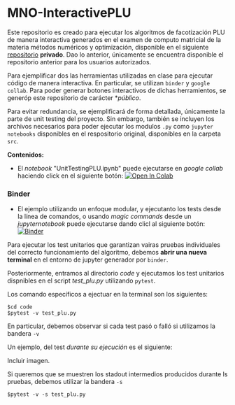 # MNO-InteractivePLU

Este repositorio es creado para ejecutar los algoritmos de facotización PLU de manera interactiva generados en el examen de computo matricial de la materia métodos numéricos y optimización, disponible en el siguiente [repositorio](https://github.com/mno-2020-gh-classroom/ex-modulo-3-comp-matricial-plu-paola-md/tree/master/src/test_algorithms) **privado**. Dao lo anterior, únicamente se encuentra disponible el repositorio anterior para los usuarios autorizados.


Para ejemplificar dos las herramientas utilizadas en clase para ejecutar código de manera interactiva. En particular, se utilizan `binder` y `google collab`. Para poder generar botones interactivos de dichas herramientos, se generóp este repositorio de carácter **público*.

Para evitar redundancia, se ejemplificará de forma detallada, únicamente la parte de unit testing del proyecto. Sin embargo, también se incluyen los archivos necesarios para poder ejecutar los modulos `.py` como `jupyter notebooks` disponibles en el respositorio original, disponibles en la carpeta `src`.

**Contenidos:**

- El _notebook_ "UnitTestingPLU.ipynb" puede ejecutarse en _google collab_  haciendo click en el siguiente botón: <a href="https://colab.research.google.com/github/C1587S/MNO-interactivePLU/blob/master/UnitTestingPLU.ipynb" target="_parent"><img src="https://colab.research.google.com/assets/colab-badge.svg" alt="Open In Colab"/></a>

### Binder

- El ejemplo utilizando un enfoque modular, y ejecutanto los tests desde la línea de comandos, o usando _magic commands_ desde un _jupyternotebook_  puede ejecutarse dando clicl al siguiente botón: [![Binder](https://mybinder.org/badge_logo.svg)](https://mybinder.org/v2/gh/C1587S/MNO-interactivePLU/master)

Para ejecutar los test unitarios que garantizan vairas pruebas individuales del correcto funcionamiento del algoritmo, debemos **abrir una nueva terminal** en el entorno de jupyter generador por `binder`.

Posteriormente, entramos al directorio _code_ y ejecutamos los test unitarios dispnibles en el script _test_plu.py_ utilizando `pytest`.

Los comando específicos a ejectuar en la terminal son los siguientes:

```{bash}
$cd code
$pytest -v test_plu.py
```


En particular, debemos observar si cada test pasó o falló si utilizamos la bandera `-v`

Un ejemplo, del test _durante su ejecución_ es el siguiente:

Incluir imagen.


Si queremos que se muestren los stadout intermedios producidos durante ls pruebas, debemos utilizar la bandera `-s`

```{bash}
$pytest -v -s test_plu.py
```
